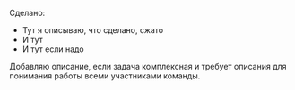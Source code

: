 Сделано:

- Тут я описываю, что сделано, сжато
- И тут
- И тут если надо

Добавляю описание, если задача комплексная и требует описания для понимания работы всеми участниками команды.
